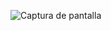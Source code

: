 ![Captura de pantalla](https://github.com/joaquin1444/clientes-v2ray/assets/161053531/25128644-41b2-49b9-ab12-985cd9ef6e8e)
